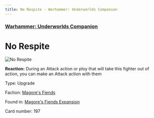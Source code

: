 ```yaml
---
title: No Respite - Warhammer: Underworlds Companion
---
```


### [Warhammer: Underworlds Companion](https://guidokessels.github.io/wh-underworlds)

  

# No Respite

![No Respite](https://warhammerunderworlds.com/wp-content/uploads/sites/6/2018/03/197_ENG.png)

<b>Reaction:</b> During an Attack action or ploy that will take this fighter out of action, you can make an Attack action with them

Type: Upgrade

Faction: [Magore's Fiends](https://guidokessels.github.io/wh-underworlds/factions/magores-fiends)

Found in: [Magore's Fiends Expansion](https://guidokessels.github.io/wh-underworlds/locations/magores-fiends-expansion)

Card number: 197
